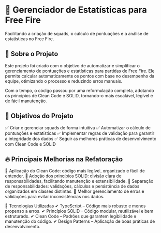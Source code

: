 # 🎯 Gerenciador de Estatísticas para Free Fire
Facilitando a criação de squads, o cálculo de pontuações e a análise de estatísticas no Free Fire.

## 📌 Sobre o Projeto
Este projeto foi criado com o objetivo de automatizar e simplificar o gerenciamento de pontuações e estatísticas para partidas de Free Fire. Ele permite calcular automaticamente os pontos com base no desempenho da equipe, otimizando o processo e reduzindo erros manuais.

Com o tempo, o código passou por uma reformulação completa, adotando os princípios de Clean Code e SOLID, tornando-o mais escalável, legível e de fácil manutenção.

## 🎯 Objetivos do Projeto
✅ Criar e gerenciar squads de forma intuitiva
✅ Automatizar o cálculo de pontuações e estatísticas
✅ Implementar regras de validação para garantir a integridade dos dados
✅ Seguir as melhores práticas de desenvolvimento com Clean Code e SOLID

## 🔥 Principais Melhorias na Refatoração
🔹 Aplicação do Clean Code: código mais legível, organizado e fácil de entender.
🔹 Adoção dos princípios SOLID: divisão clara de responsabilidades, facilitando manutenção e extensibilidade.
🔹 Separação de responsabilidades: validações, cálculos e persistência de dados organizados em classes distintas.
🔹 Melhor gerenciamento de erros e validações para evitar inconsistências nos dados.

🚀 Tecnologias Utilizadas
✔ TypeScript – Código mais robusto e menos propenso a erros.
✔ Princípios SOLID – Código modular, reutilizável e bem estruturado.
✔ Clean Code – Padrões que garantem legibilidade e manutenção do código.
✔ Design Patterns – Aplicação de boas práticas de desenvolvimento.
